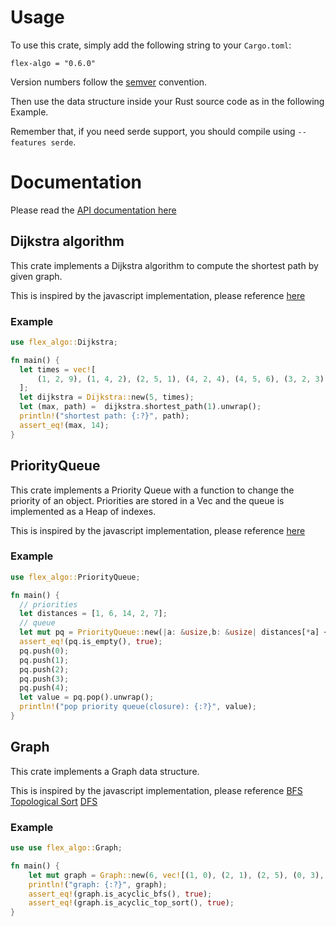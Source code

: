 # Usage

To use this crate, simply add the following string to your `Cargo.toml`:
```
flex-algo = "0.6.0"
```

Version numbers follow the [semver](https://semver.org/) convention.

Then use the data structure inside your Rust source code as in the following Example.

Remember that, if you need serde support, you should compile using `--features serde`.

# Documentation

Please read the [API documentation here](https://docs.rs/flex-algo/latest/flex_algo/)

## Dijkstra algorithm
<!-- [![crate](https://crates.io/crates/flex-algo)](https://crates.io/crates/flex-algo) -->

This crate implements a Dijkstra algorithm to compute the shortest path by given graph.

This is inspired by the javascript implementation, please reference [here](https://replit.com/@ZhangMYihua/Network-time-delay-Dijkstras-Algorithm-Solution)

### Example

```rust
use flex_algo::Dijkstra;

fn main() {
  let times = vec![
      (1, 2, 9), (1, 4, 2), (2, 5, 1), (4, 2, 4), (4, 5, 6), (3, 2, 3), (5, 3, 7), (3, 1, 5)
  ];
  let dijkstra = Dijkstra::new(5, times);
  let (max, path) =  dijkstra.shortest_path(1).unwrap();
  println!("shortest path: {:?}", path);
  assert_eq!(max, 14);
}
```

## PriorityQueue
<!-- [![crate](https://crates.io/crates/flex-algo)](https://crates.io/crates/flex-algo) -->

This crate implements a Priority Queue with a function to change the priority of an object.
Priorities are stored in a Vec and the queue is implemented as a Heap of indexes.

This is inspired by the javascript implementation, please reference [here](https://replit.com/@ZhangMYihua/priority-queue-class-implementation)

### Example

```rust
use flex_algo::PriorityQueue;

fn main() {
  // priorities
  let distances = [1, 6, 14, 2, 7];
  // queue
  let mut pq = PriorityQueue::new(|a: &usize,b: &usize| distances[*a] < distances[*b]);
  assert_eq!(pq.is_empty(), true);
  pq.push(0);
  pq.push(1);
  pq.push(2);
  pq.push(3);
  pq.push(4);
  let value = pq.pop().unwrap();
  println!("pop priority queue(closure): {:?}", value);
}
```

## Graph
<!-- [![crate](https://crates.io/crates/flex-algo)](https://crates.io/crates/flex-algo) -->

This crate implements a Graph data structure.

This is inspired by the javascript implementation, please reference [BFS](https://replit.com/@ZhangMYihua/Course-schedule-naive-BFS#index.js)
[Topological Sort](https://replit.com/@ZhangMYihua/Course-schedule-Topological-Sort-with-adjacency-list#main.js)
[DFS](https://replit.com/@ZhangMYihua/Adjacency-List-DFS#main.js)
### Example

```rust
use use flex_algo::Graph;

fn main() {
    let mut graph = Graph::new(6, vec![(1, 0), (2, 1), (2, 5), (0, 3), (4, 3), (3, 5), (4, 5)]);
    println!("graph: {:?}", graph);
    assert_eq!(graph.is_acyclic_bfs(), true);
    assert_eq!(graph.is_acyclic_top_sort(), true);
}
```
